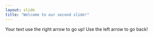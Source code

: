 ```yaml
---
layout: slide
title: "Welcome to our second slide!"
---
```


Your text
use the right arrow to go up!
Use the left arrow to go back!
